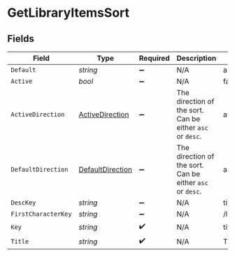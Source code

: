# GetLibraryItemsSort


## Fields

| Field                                                         | Type                                                          | Required                                                      | Description                                                   | Example                                                       |
| ------------------------------------------------------------- | ------------------------------------------------------------- | ------------------------------------------------------------- | ------------------------------------------------------------- | ------------------------------------------------------------- |
| `Default`                                                     | *string*                                                      | :heavy_minus_sign:                                            | N/A                                                           | asc                                                           |
| `Active`                                                      | *bool*                                                        | :heavy_minus_sign:                                            | N/A                                                           | false                                                         |
| `ActiveDirection`                                             | [ActiveDirection](../../Models/Requests/ActiveDirection.md)   | :heavy_minus_sign:                                            | The direction of the sort. Can be either `asc` or `desc`.<br/> | asc                                                           |
| `DefaultDirection`                                            | [DefaultDirection](../../Models/Requests/DefaultDirection.md) | :heavy_minus_sign:                                            | The direction of the sort. Can be either `asc` or `desc`.<br/> | asc                                                           |
| `DescKey`                                                     | *string*                                                      | :heavy_minus_sign:                                            | N/A                                                           | titleSort:desc                                                |
| `FirstCharacterKey`                                           | *string*                                                      | :heavy_minus_sign:                                            | N/A                                                           | /library/sections/2/firstCharacter                            |
| `Key`                                                         | *string*                                                      | :heavy_check_mark:                                            | N/A                                                           | titleSort                                                     |
| `Title`                                                       | *string*                                                      | :heavy_check_mark:                                            | N/A                                                           | Title                                                         |